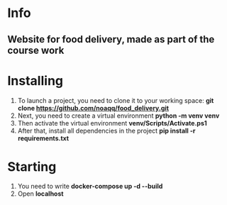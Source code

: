 <h1>Info</h1>
<h2>Website for food delivery, made as part of the course work</h2>
<h1>Installing</h1>

1. To launch a project, you need to clone it to your working space: **git clone https://github.com/noaqq/food_delivery.git**
2. Next, you need to create a virtual environment **python -m venv venv**
3. Then activate the virtual environment **venv/Scripts/Activate.ps1**
4. After that, install all dependencies in the project **pip install -r requirements.txt**

<h1>Starting</h1>

1. You need to write **docker-compose up -d --build**
2. Open **localhost**
